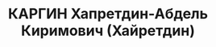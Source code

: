 ---
title: КАРГИН Хапретдин-Абдель Киримович (Хайретдин)
description: 'Род. в 1899, г. Двинск, Латвия.

  Приговор: 25.11.1937 – ВМН'
---